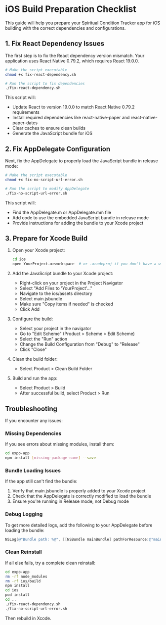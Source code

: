 # iOS Build Preparation Checklist

This guide will help you prepare your Spiritual Condition Tracker app for iOS building with the correct dependencies and configurations.

## 1. Fix React Dependency Issues

The first step is to fix the React dependency version mismatch. Your application uses React Native 0.79.2, which requires React 19.0.0.

```bash
# Make the script executable
chmod +x fix-react-dependency.sh

# Run the script to fix dependencies
./fix-react-dependency.sh
```

This script will:
- Update React to version 19.0.0 to match React Native 0.79.2 requirements
- Install required dependencies like react-native-paper and react-native-paper-dates
- Clear caches to ensure clean builds
- Generate the JavaScript bundle for iOS

## 2. Fix AppDelegate Configuration

Next, fix the AppDelegate to properly load the JavaScript bundle in release mode:

```bash
# Make the script executable
chmod +x fix-no-script-url-error.sh

# Run the script to modify AppDelegate
./fix-no-script-url-error.sh
```

This script will:
- Find the AppDelegate.m or AppDelegate.mm file
- Add code to use the embedded JavaScript bundle in release mode
- Provide instructions for adding the bundle to your Xcode project

## 3. Prepare for Xcode Build

1. Open your Xcode project:
   ```bash
   cd ios
   open YourProject.xcworkspace  # or .xcodeproj if you don't have a workspace
   ```

2. Add the JavaScript bundle to your Xcode project:
   - Right-click on your project in the Project Navigator
   - Select "Add Files to 'YourProject'..."
   - Navigate to the ios/assets directory
   - Select main.jsbundle
   - Make sure "Copy items if needed" is checked
   - Click Add

3. Configure the build:
   - Select your project in the navigator
   - Go to "Edit Scheme" (Product > Scheme > Edit Scheme)
   - Select the "Run" action
   - Change the Build Configuration from "Debug" to "Release"
   - Click "Close"

4. Clean the build folder:
   - Select Product > Clean Build Folder

5. Build and run the app:
   - Select Product > Build
   - After successful build, select Product > Run

## Troubleshooting

If you encounter any issues:

### Missing Dependencies
If you see errors about missing modules, install them:
```bash
cd expo-app
npm install [missing-package-name] --save
```

### Bundle Loading Issues
If the app still can't find the bundle:
1. Verify that main.jsbundle is properly added to your Xcode project
2. Check that the AppDelegate is correctly modified to load the bundle
3. Ensure you're running in Release mode, not Debug mode

### Debug Logging
To get more detailed logs, add the following to your AppDelegate before loading the bundle:
```objective-c
NSLog(@"Bundle path: %@", [[NSBundle mainBundle] pathForResource:@"main" ofType:@"jsbundle"]);
```

### Clean Reinstall
If all else fails, try a complete clean reinstall:
```bash
cd expo-app
rm -rf node_modules
rm -rf ios/build
npm install
cd ios
pod install
cd ..
./fix-react-dependency.sh
./fix-no-script-url-error.sh
```

Then rebuild in Xcode.